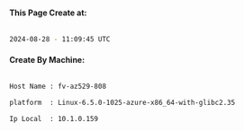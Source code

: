 
   
#### This Page Create at:

```bash

2024-08-28 - 11:09:45 UTC

```

#### Create By Machine:

```bash

Host Name : fv-az529-808

platform  : Linux-6.5.0-1025-azure-x86_64-with-glibc2.35

Ip Local  : 10.1.0.159

```

